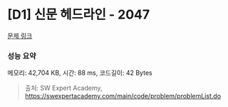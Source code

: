 # [D1] 신문 헤드라인 - 2047 

[문제 링크](https://swexpertacademy.com/main/code/problem/problemDetail.do?contestProbId=AV5QKsLaAy0DFAUq) 

### 성능 요약

메모리: 42,704 KB, 시간: 88 ms, 코드길이: 42 Bytes



> 출처: SW Expert Academy, https://swexpertacademy.com/main/code/problem/problemList.do
